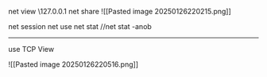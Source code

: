 net view \\127.0.0.1
net share
![[Pasted image 20250126220215.png]]

net session
net use
net stat //net stat -anob

-----

use TCP View

![[Pasted image 20250126220516.png]]